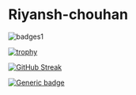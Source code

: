 # Riyansh-chouhan

![badges1](https://dev-to-uploads.s3.amazonaws.com/uploads/articles/6n8fc8zw8pawxveffitx.png)



[![trophy](https://github-profile-trophy.vercel.app/?username=riiyansh&theme=onedark)](https://github.com/ryo-ma/github-profile-trophy)

[![GitHub Streak](https://github-readme-streak-stats.herokuapp.com/?user=riiyansh)](https://git.io/streak-stats)


[![Generic badge](https://img.shields.io/badge/<SUBJECT>-<STATUS>-<COLOR>.svg)](https://shields.io/)

